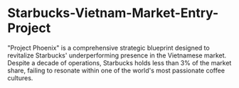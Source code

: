 # Starbucks-Vietnam-Market-Entry-Project
"Project Phoenix" is a comprehensive strategic blueprint designed to revitalize Starbucks' underperforming presence in the Vietnamese market. Despite a decade of operations, Starbucks holds less than 3% of the market share, failing to resonate within one of the world's most passionate coffee cultures.
